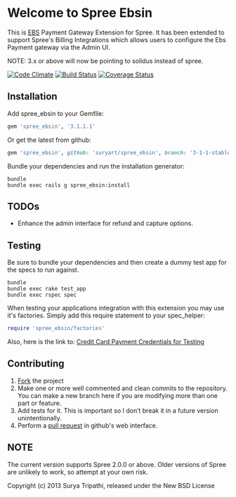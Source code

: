 # Welcome to Spree Ebsin

This is [EBS](http://www.ebs.in) Payment Gateway Extension for Spree. It has been extended to support Spree's Billing Integrations which allows users to configure the Ebs Payment gateway via the Admin UI.

NOTE: 3.x or above will now be pointing to solidus instead of spree.

[![Code Climate](https://codeclimate.com/github/suryart/spree_ebsin.png)](https://codeclimate.com/github/suryart/spree_ebsin)
[![Build Status](https://travis-ci.org/suryart/spree_ebsin.png?branch=2-1-stable)](https://travis-ci.org/suryart/spree_ebsin)
[![Coverage Status](https://coveralls.io/repos/suryart/spree_ebsin/badge.png)](https://coveralls.io/r/suryart/spree_ebsin)

Installation
------------

Add spree_ebsin to your Gemfile:

```ruby
gem 'spree_ebsin', '3.1.1.1'
```

Or get the latest from github:

```ruby
gem 'spree_ebsin', github: 'suryart/spree_ebsin', branch: '3-1-1-stable'
```

Bundle your dependencies and run the installation generator:

```shell
bundle
bundle exec rails g spree_ebsin:install
```

## TODOs

* Enhance the admin interface for refund and capture options.

## Testing

Be sure to bundle your dependencies and then create a dummy test app for the specs to run against.

```shell
bundle
bundle exec rake test_app
bundle exec rspec spec
```

When testing your applications integration with this extension you may use it's factories.
Simply add this require statement to your spec_helper:

```ruby
require 'spree_ebsin/factories'
```

Also, here is the link to: [Credit Card Payment Credentials for Testing](https://support.ebs.in/app/index.php?/default_import/Knowledgebase/Article/View/500/0/what-is-the-test-card-credentials-for-verifying-the-payment-option-in-test-mode)


## Contributing

1. [Fork](https://help.github.com/articles/fork-a-repo) the project
2. Make one or more well commented and clean commits to the repository. You can make a new branch here if you are modifying more than one part or feature.
3. Add tests for it. This is important so I don’t break it in a future version unintentionally.
4. Perform a [pull request](https://help.github.com/articles/using-pull-requests) in github's web interface.

## NOTE

The current version supports Spree 2.0.0 or above. Older versions of Spree are unlikely to work, so attempt at your own risk.

Copyright (c) 2013 Surya Tripathi, released under the New BSD License
